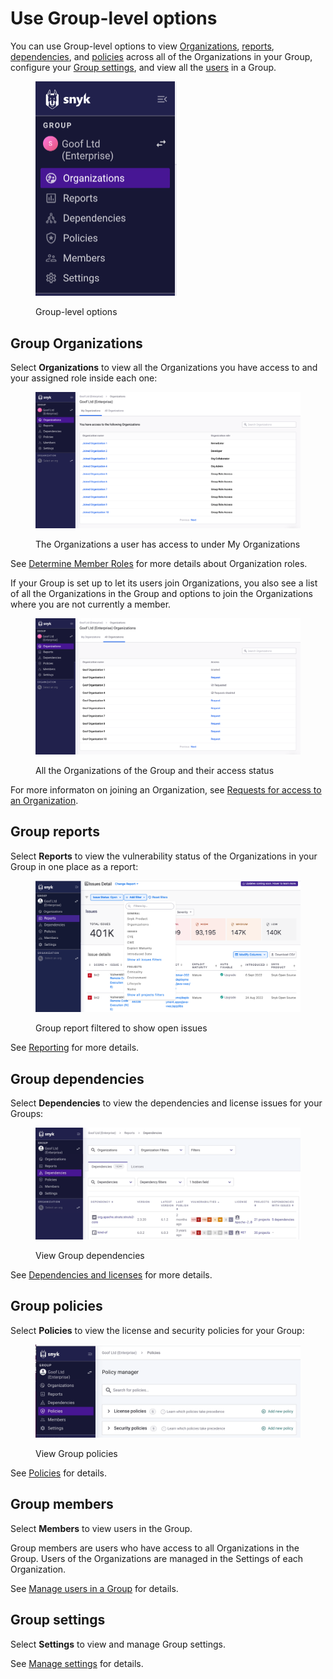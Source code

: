 # Use Group-level options

You can use Group-level options to view [Organizations](use-group-level-options.md#group-organizations), [reports](use-group-level-options.md#group-reports), [dependencies](use-group-level-options.md#group-dependencies), and [policies](use-group-level-options.md#group-policies) across all of the Organizations in your Group, configure your [Group settings](use-group-level-options.md#group-settings), and view all the [users](use-group-level-options.md#group-members) in a Group.

<div align="left">

<figure><img src="../../../.gitbook/assets/nav menu.png" alt="Group-level options" width="226"><figcaption><p>Group-level options</p></figcaption></figure>

</div>

## Group Organizations

Select **Organizations** to view all the Organizations you have access to and your assigned role inside each one:

<figure><img src="../../../.gitbook/assets/my organizations.png" alt="The Organizations a user has access to under My Organizations"><figcaption><p>The Organizations a user has access to under My Organizations</p></figcaption></figure>

See [Determine Member Roles](../../../implement-snyk/enterprise-implementation-guide/phase-1-discovery-and-planning/determine-member-roles.md) for more details about Organization roles.

If your Group is set up to let its users join Organizations, you also see a list of all the Organizations in the Group and options to join the Organizations where you are not currently a member.

<figure><img src="../../../.gitbook/assets/screencapture-app-dev-snyk-io-group-3514be75-5fda-4da9-a923-58ff04877b8b-organizations-2024-02-07-14_52_45.png" alt="All the Organizations of the Group and their access status"><figcaption><p>All the Organizations of the Group and their access status</p></figcaption></figure>

For more informaton on joining an Organization, see [Requests for access to an Organization](../organizations/requests-for-access-to-an-organization.md).&#x20;

## Group reports

Select **Reports** to view the vulnerability status of the Organizations in your Group in one place as a report:

<div align="left">

<figure><img src="../../../.gitbook/assets/Reports.png" alt="Group report filtered to show open issues"><figcaption><p>Group report filtered to show open issues</p></figcaption></figure>

</div>

See [Reporting](../../../manage-issues/reporting/) for more details.

## Group dependencies

Select **Dependencies** to view the dependencies and license issues for your Groups:

<div align="left">

<figure><img src="../../../.gitbook/assets/dependencies (2).png" alt="View Group dependencies"><figcaption><p>View Group dependencies</p></figcaption></figure>

</div>

See [Dependencies and licenses](../../../manage-issues/dependencies-and-licenses/) for more details.

## Group policies

Select **Policies** to view the license and security policies for your Group:

<div align="left">

<figure><img src="../../../.gitbook/assets/policies.png" alt="View Group policies"><figcaption><p>View Group policies</p></figcaption></figure>

</div>

See [Policies](../../../manage-risk/policies/) for details.

## Group members

Select **Members** to view users in the Group.

Group members are users who have access to all Organizations in the Group. Users of the Organizations are managed in the Settings of each Organization.

See [Manage users in a Group](manage-users-in-a-group.md) for details.

## Group settings

Select **Settings** to view and manage Group settings.&#x20;

See [Manage settings](../group-and-organization-settings.md) for details.
